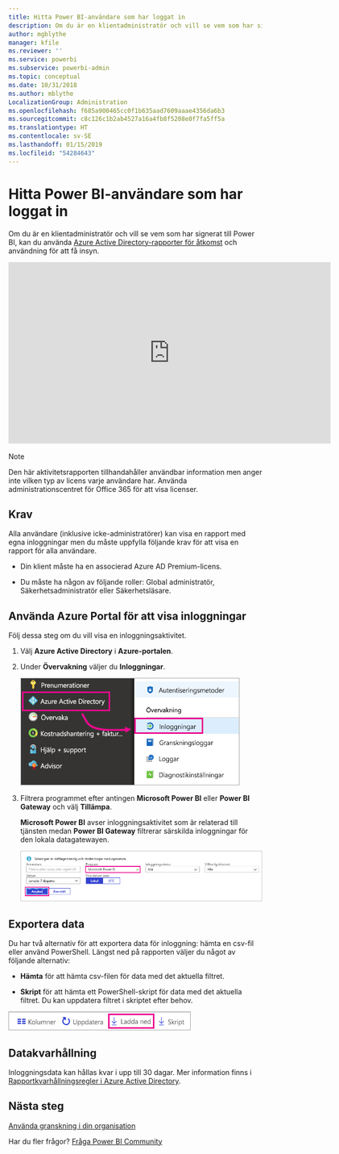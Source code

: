 ```yaml
---
title: Hitta Power BI-användare som har loggat in
description: Om du är en klientadministratör och vill se vem som har signerat till Power BI, kan du använda Azure Active Directory-rapporter för åtkomst och användning för att få insyn.
author: mgblythe
manager: kfile
ms.reviewer: ''
ms.service: powerbi
ms.subservice: powerbi-admin
ms.topic: conceptual
ms.date: 10/31/2018
ms.author: mblythe
LocalizationGroup: Administration
ms.openlocfilehash: f685a900465cc0f1b635aad7609aaae4356da6b3
ms.sourcegitcommit: c8c126c1b2ab4527a16a4fb8f5208e0f7fa5ff5a
ms.translationtype: HT
ms.contentlocale: sv-SE
ms.lasthandoff: 01/15/2019
ms.locfileid: "54284643"
---
```

# <a name="find-power-bi-users-that-have-signed-in"></a>Hitta Power BI-användare som har loggat in

Om du är en klientadministratör och vill se vem som har signerat till Power BI, kan du använda [Azure Active Directory-rapporter för åtkomst](/azure/active-directory/reports-monitoring/concept-sign-ins) och användning för att få insyn.

<iframe width="640" height="360" src="https://www.youtube.com/embed/1AVgh9w9VM8?showinfo=0" frameborder="0" allowfullscreen></iframe>

> [!NOTE]
> Den här aktivitetsrapporten tillhandahåller användbar information men anger inte vilken typ av licens varje användare har. Använda administrationscentret för Office 365 för att visa licenser.

## <a name="requirements"></a>Krav

Alla användare (inklusive icke-administratörer) kan visa en rapport med egna inloggningar men du måste uppfylla följande krav för att visa en rapport för alla användare.

* Din klient måste ha en associerad Azure AD Premium-licens.

* Du måste ha någon av följande roller: Global administratör, Säkerhetsadministratör eller Säkerhetsläsare.

## <a name="use-the-azure-portal-to-view-sign-ins"></a>Använda Azure Portal för att visa inloggningar

Följ dessa steg om du vill visa en inloggningsaktivitet.

1. Välj **Azure Active Directory** i **Azure-portalen**.

1. Under **Övervakning** väljer du **Inloggningar**.
   
    ![Azure AD-inloggningar](media/service-admin-access-usage/azure-portal-sign-ins.png)

1. Filtrera programmet efter antingen **Microsoft Power BI** eller **Power BI Gateway** och välj **Tillämpa**.

    **Microsoft Power BI** avser inloggningsaktivitet som är relaterad till tjänsten medan **Power BI Gateway** filtrerar särskilda inloggningar för den lokala datagatewayen.
   
    ![Filtrera inloggningar](media/service-admin-access-usage/sign-in-filter.png)

## <a name="export-the-data"></a>Exportera data

Du har två alternativ för att exportera data för inloggning: hämta en csv-fil eller använd PowerShell. Längst ned på rapporten väljer du något av följande alternativ:

* **Hämta** för att hämta csv-filen för data med det aktuella filtret.

* **Skript** för att hämta ett PowerShell-skript för data med det aktuella filtret. Du kan uppdatera filtret i skriptet efter behov.

![Ladda ned en csv-fil eller ett skript](media/service-admin-access-usage/download-sign-in-data-csv.png)

## <a name="data-retention"></a>Datakvarhållning

Inloggningsdata kan hållas kvar i upp till 30 dagar. Mer information finns i [Rapportkvarhållningsregler i Azure Active Directory](/azure/active-directory/reports-monitoring/reference-reports-data-retention).

## <a name="next-steps"></a>Nästa steg

[Använda granskning i din organisation](service-admin-auditing.md)

Har du fler frågor? [Fråga Power BI Community](https://community.powerbi.com/)

